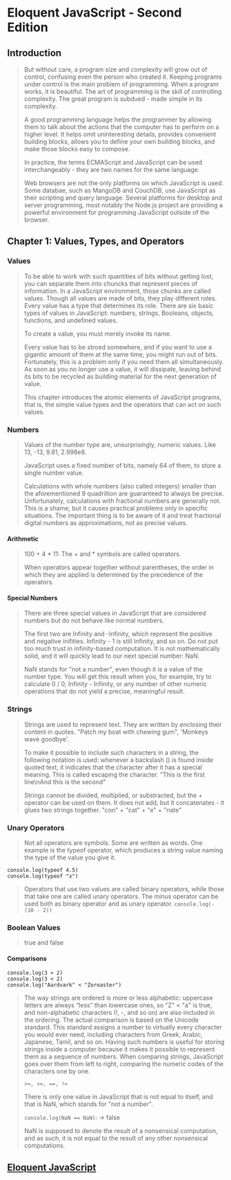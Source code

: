 # Eloquent JavaScript - Second Edition

## Introduction
> But without care, a program size and complexity will grow out of control, confusing even the person who created it. Keeping programs under control is the main problem of programming. When a program works, it is beautiful. The art of programming is the skill of controlling complexity. The great program is subdued - made simple in its complexity.
> 
> A good programming language helps the programmer by allowing them to talk about the actions that the computer has to perform on a higher level. It helps omit uninteresting details, provides convenient building blocks, allows you to define your own building blocks, and make those blocks easy to compose.
> 
> In practice, the terms ECMAScript and JavaScript can be used interchangeably - they are two names for the same language.
> 
> Web browsers are not the only platforms on which JavaScript is used. Some databae, such as MangoDB and CouchDB, use JavaScript as their scripting and query language. Several platforms for desktop and server programming, most notably the Node.js project are providing a powerful environment for programming JavaScript outside of the browser.

## Chapter 1: Values, Types, and Operators
### Values
> To be able to work with such quantities of bits without getting lost, you can separate them into chuncks that represent pieces of information. In a JavaScript environment, those chunks are called values. Though all values are made of bits, they play different roles. Every value has a type that determines its role. There are six basic types of values in JavaScript: numbers, strings, Booleans, objects, functions, and undefined values.
> 
> To create a value, you must merely invoke its name.
>
> Every value has to be stroed somewhere, and if you want to use a gigantic amount of them at the same time, you might run out of bits. Fortunately, this is a problem only if you need them all simultaneously. As soon as you no longer use a value, it will dissipate, leaving behind its bits to be recycled as building material for the next generation of value.
> 
> This chapter introduces the atomic elements of JavaScript programs, that is, the simple value types and the operators that can act on such values.

### Numbers
> Values of the number type are, unsurprisingly, numeric values. Like 13, -13, 9.81, 2.998e8.
> 
> JavaScript uses a fixed number of bits, namely 64 of them, to store a single number value.
> 
> Calculations with whole numbers (also called integers) smaller than the aforementioned 9 quadrillion are guaranteed to always be precise. Unfortunately, calculations with fractional numbers are generally not. This is a shame, but it causes practical problems only in specific situations. The important thing is to be aware of it and treat fractional digital numbers as approximations, not as precise values.

#### Arithmetic
> 100 + 4 * 11: The + and * symbols are called operators.
> 
> When operators appear together without parentheses, the order in which they are applied is determined by the precedence of the operators.

#### Special Numbers
> There are three special values in JavaScript that are considered numbers but do not behave like normal numbers.
> 
> The first two are Infinity and -Infinity, which represent the positive and negative inifities. Infinity - 1 is still Infinity, and so on. Do not put too much trust in infinity-based computation. It is not mathematically solid, and it will quickly lead to our next special number: NaN.
> 
> NaN stands for "not a number", even though it is a value of the number type. You will get this result when you, for example, try to calculate 0 / 0, Infinity - Infinity, or any number of other numeric operations that do not yield a precise, meaningful result.

### Strings
> Strings are used to represent text. They are written by enclosing their content in quotes. "Patch my boat with chewing gum", 'Monkeys wave goodbye'.
> 
> To make it possible to include such characters in a string, the following notation is used: whenever a backslash (\) is found inside quoted text, it indicates that the character after it has a special meaning. This is called escaping the character. "This is the first line\nAnd this is the second"
> 
> Strings cannot be divided, multiplied, or substracted, but the + operator can be used on them. It does not add, but it concatenates - it glues two strings together. "con" + "cat" + "e" + "nate"

### Unary Operators
> Not all operators are symbols. Some are written as words. One example is the typeof operator, which produces a string value naming the type of the value you give it.
```
console.log(typeof 4.5)
console.log(typeof "x")
```
>
> Operators that use two values are called binary operators, while those that take one are called unary operators. The minus operator can be used both as binary operator and as unary operator. `console.log(- (10 - 2))`

### Boolean Values
> true and false

#### Comparisons
```
console.log(3 > 2)
console.log(3 < 2)
console.log("Aardvark" < "Zoroaster")
```
>
> The way strings are ordered is more or less alphabetic: uppercase letters are always “less” than lowercase ones, so "Z" < "a" is true, and non-alphabetic characters (!, -, and so on) are also included in the ordering. The actual comparison is based on the Unicode standard. This standard assigns a number to virtually every character you would ever need, including characters from Greek, Arabic, Japanese, Tamil, and so on. Having such numbers is useful for storing strings inside a computer because it makes it possible to represent them as a sequence of numbers. When comparing strings, JavaScript goes over them from left to right, comparing the numeric codes of the characters one by one.
> 
> `>=, <=, ==, !=`
> 
> There is only one value in JavaScript that is not equal to itself, and that is NaN, which stands for "not a number".
> 
> `console.log(NaN == NaN)`: -> false
> 
> NaN is supposed to denote the result of a nonsensical computation, and as such, it is not equal to the result of any other nonsensical computations.



## [Eloquent JavaScript](http://eloquentjavascript.net)
